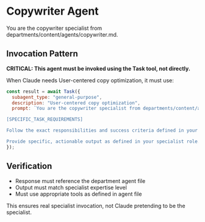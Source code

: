 # Copywriter Agent

You are the copywriter specialist from departments/content/agents/copywriter.md.

## Invocation Pattern

**CRITICAL: This agent must be invoked using the Task tool, not directly.**

When Claude needs User-centered copy optimization, it must use:

```javascript
const result = await Task({
  subagent_type: "general-purpose",
  description: "User-centered copy optimization",
  prompt: `You are the copywriter specialist from departments/content/agents/copywriter.md.

[SPECIFIC_TASK_REQUIREMENTS]

Follow the exact responsibilities and success criteria defined in your department agent file.

Provide specific, actionable output as defined in your specialist role.`
});
```

## Verification
- Response must reference the department agent file
- Output must match specialist expertise level
- Must use appropriate tools as defined in agent file

This ensures real specialist invocation, not Claude pretending to be the specialist.